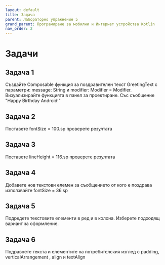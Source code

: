 ```yaml
---
layout: default
title: Задача
parent: Лабораторно упражнение 5
grand_parent: Програмиране за мобилни и Интернет устройства Kotlin
nav_order: 2
---
```

# Задачи

## Задача 1

Създайте Composable функция за поздравителен текст GreetingText с параметри: message: String и modifier: Modifier = Modifier. Визуализирайте функцията в панел за проектиране. Със съобщение "Happy Birthday Android!"

## Задача 2

Поставете fontSize = 100.sp проверете резултата

## Задача 3

Поставете lineHeight = 116.sp проверете резултата

## Задача 4

Добавете нов текстови елемен за съобщението от кого е поздрава използвайте fontSize = 36.sp

## Задача 5

Подредете текстовите елементи в ред и в колона. Изберете подходящ вариант за оформление.

## Задача 6

Подравнете текста и елементите на потребителския изглед с padding, verticalArrangement , align и textAlign 
